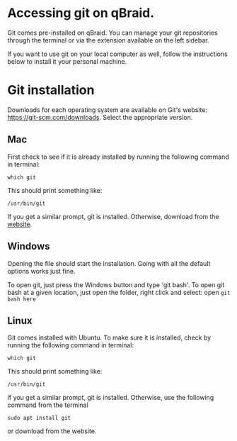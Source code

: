 # Accessing git on qBraid. 

Git comes pre-installed on qBraid. You can manage your git repositories through the terminal or via the extension available on the left sidebar.

If you want to use git on your local computer as well, follow the instructions below to install it your personal machine.

# Git installation

Downloads for each operating system are available on Git's website: https://git-scm.com/downloads. Select the appropriate version.

## Mac
First check to see if it is already installed by running the following command in terminal:
```
which git
```
This should print something like:
```
/usr/bin/git
```

If you get a similar prompt, git is installed. Otherwise, download from the [website](https://git-scm.com/download/mac).

## Windows
Opening the file should start the installation. Going with all the default options works just fine.

To open git, just press the Windows button and type 'git bash'. To open git bash at a given location, just open the folder, right click and select: open `git bash here`

## Linux 
Git comes installed with Ubuntu. To make sure it is installed, check by running the following command in terminal:
```
which git
```
This should print something like:
```
/usr/bin/git
```
If you get a similar prompt, git is installed. Otherwise, use the following command from the terminal
```
sudo apt install git
```
or download from the website.
